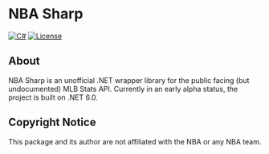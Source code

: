 # NBA Sharp
[![C#](https://img.shields.io/badge/Language-CSharp-darkgreen.svg)](https://en.wikipedia.org/wiki/C_Sharp_(programming_language)) [![License](https://img.shields.io/badge/License-MIT-red.svg)](https://opensource.org/licenses/MIT)

## About

NBA Sharp is an unofficial .NET wrapper library for the public facing (but undocumented) MLB Stats API. Currently in an early alpha status, the project is built on .NET 6.0.

## Copyright Notice
This package and its author are not affiliated with the NBA or any NBA team.
